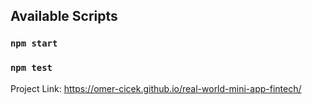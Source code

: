 

## Available Scripts

### `npm start`

### `npm test`

Project Link: https://omer-cicek.github.io/real-world-mini-app-fintech/
